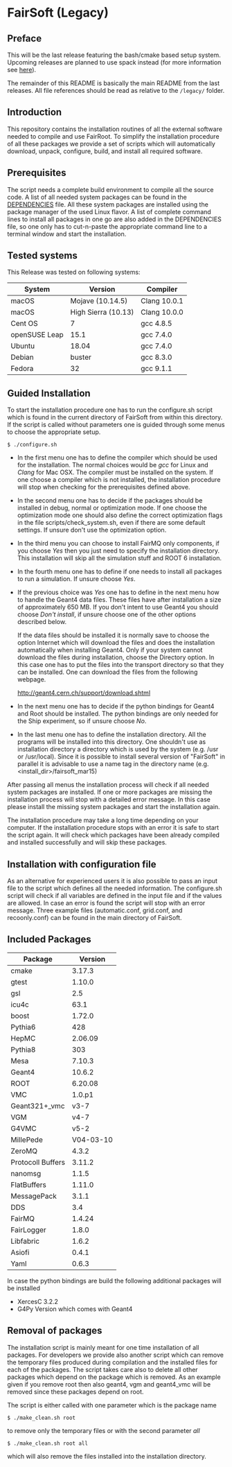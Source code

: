# FairSoft (Legacy)

## Preface

This will be the last release featuring the bash/cmake
based setup system. Upcoming releases are planned to use
spack instead (for more information see
[here](../docs/README.md)).

The remainder of this README is basically the main README
from the last releases. All file references should be read
as relative to the `/legacy/` folder.

## Introduction

This repository contains the installation routines of all the external software needed
to compile and use FairRoot.
To simplify the installation procedure of all these packages we provide a set of
scripts which will automatically download, unpack, configure, build‚ and install
all required software.

## Prerequisites

The script needs a complete build environment to compile all the source code. A list
of all needed system packages can be found in the [DEPENDENCIES](dependencies.md) file. All these system
packages are installed using the package manager of the used Linux flavor. A list of
complete command lines to install all packages in one go are also added in the
DEPENDENCIES file, so one only has to cut-n-paste the appropriate command line to a
terminal window and start the installation.

## Tested systems
This Release was tested on following systems:

| System   | Version              |  Compiler    |
|----------|----------------------|--------------|
| macOS    | Mojave (10.14.5)     | Clang 10.0.1 |
| macOS    | High Sierra (10.13)  | Clang 10.0.0 |
| Cent OS  | 7                    | gcc 4.8.5    |
| openSUSE Leap   | 15.1          | gcc 7.4.0    |
| Ubuntu  | 18.04                 | gcc 7.4.0    |
| Debian  | buster                | gcc 8.3.0    |
| Fedora  | 32                    | gcc 9.1.1    |

## Guided Installation

To start the installation procedure one has to run the configure.sh script which is
found in the current directory of FairSoft from within this directory. If the script is
called without parameters one is guided through some menus to choose the appropriate
setup.

```
$ ./configure.sh
```

* In the first menu one has to define the compiler which should be used for the
  installation. The normal choices would be _gcc_ for Linux and _Clang_ for Mac OSX.
  The compiler must be installed on the system. If one choose a compiler which is not
  installed, the installation procedure will stop when checking for the prerequisites
  defined above.

* In the second menu one has to decide if the packages should be installed in
  debug, normal or optimization mode. If one choose the optimization mode one
  should also define the correct optimization flags in the file
  scripts/check_system.sh, even if there are some default settings.
  If unsure don't use the optimization option.

* In the third menu you can choose to install FairMQ only components,
  if you choose _Yes_ then you just need to specify the installation directory. This installation will skip all the simulation stuff and ROOT 6 installation.

* In the fourth menu one has to define if one needs to install all packages to
  run a simulation. If unsure choose _Yes_.

* If the previous choice was _Yes_ one has to define in the next menu how to handle the
  Geant4 data files. These files have after installation a size of approximately 650 MB.
  If you don't intent to use Geant4 you should choose _Don't install_, if unsure choose
  one of the other options described below.

  If the data files should be installed it is normally save to choose the
  option Internet which will download the files and does the installation
  automatically when installing Geant4.
  Only if your system cannot download the files during installation, choose the
  Directory option.  In this case one has to put the files into the transport directory
  so that they can be installed. One can download the files from the following webpage.

  http://geant4.cern.ch/support/download.shtml

* In the next menu one has to decide if the python bindings for Geant4 and Root should
  be installed. The python bindings are only needed for the Ship experiment,
  so if unsure choose _No_.

* In the last menu one has to define the installation directory. All the programs will be
  installed into this directory. One shouldn't use as installation directory a directory
  which is used by the system (e.g. /usr or /usr/local). Since it is possible to install
  several version of "FairSoft" in parallel it is advisable to use a name tag in the
  directory name (e.g. <install_dir>/fairsoft_mar15)

After passing all menus the installation process will check if all needed system
packages are installed. If one or more packages are missing the installation process
will stop with a detailed error message. In this case please install the missing
system packages and start the installation again.

The installation procedure may take a long time depending on your computer. If the
installation procedure stops with an error it is safe to start the script again.
It will check which packages have been already compiled and installed successfully
and will skip these packages.

## Installation with configuration file

As an alternative for experienced users it is also possible to pass an input file to
the script which defines all the needed information. The configure.sh script will
check if all variables are defined in the input file and if the values are allowed.
In case an error is found the script will stop with an error message. Three example
files (automatic.conf, grid.conf, and recoonly.conf) can be found in the main
directory of FairSoft.

## Included Packages

|Package|Version|
|---|---|
| cmake  |3.17.3|
| gtest  |1.10.0|
| gsl    |2.5|
| icu4c  |63.1|
| boost  |1.72.0|
| Pythia6 |428|
| HepMC  |2.06.09|
| Pythia8| 303|
| Mesa | 7.10.3|
| Geant4 |10.6.2|
| ROOT | 6.20.08|
| VMC | 1.0.p1|
| Geant321+_vmc| v3-7|
| VGM| v4-7|
| G4VMC| v5-2|
| MillePede |V04-03-10|
| ZeroMQ |4.3.2|
| Protocoll Buffers| 3.11.2|
| nanomsg |1.1.5|
| FlatBuffers |1.11.0|
| MessagePack |3.1.1|
| DDS |3.4|
| FairMQ |1.4.24|
| FairLogger |1.8.0|
| Libfabric |1.6.2|
| Asiofi |0.4.1|
| Yaml |0.6.3|


In case the python bindings are build the following additional packages will be installed
* XercesC 3.2.2
* G4Py Version which comes with Geant4


## Removal of packages

The installation script is mainly meant for one time installation of all packages.
For developers we provide also another script which can remove the temporary files
produced during compilation and the installed files for each of the packages.
The script takes care also to delete all other packages which depend on the
package which is removed. As an example given if you remove root then also
geant4, vgm and geant4_vmc will be removed since these packages depend on root.

The script is either called with one parameter which is the package name

```
$ ./make_clean.sh root
```

to remove only the temporary files or with the second parameter _all_

```
$ ./make_clean.sh root all
```

which will also remove the files installed into the installation directory.
